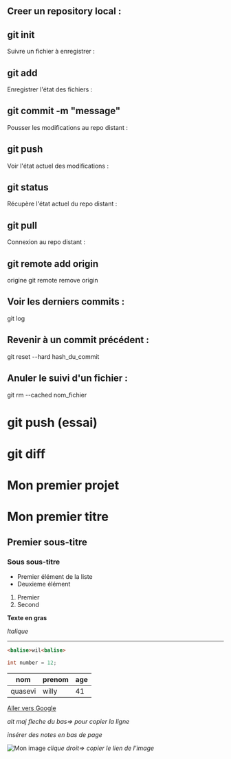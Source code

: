 ## Creer un repository local :

## git init
Suivre un fichier à enregistrer :

## git add
Enregistrer l'état des fichiers :

## git commit -m "message"
Pousser les modifications au repo distant :

## git push
Voir l'état actuel des modifications :

## git status
Récupère l'état actuel du repo distant :

## git pull
Connexion au repo distant :

## git remote add origin
 origine git remote remove origin

## Voir les derniers commits :
git log

## Revenir à un commit précédent :
git reset --hard hash_du_commit

## Anuler le suivi d'un fichier :
git rm --cached nom_fichier

# git push (essai)
# git diff
# Mon premier projet
# Mon premier titre
## Premier sous-titre
### Sous sous-titre
+ Premier élément de la liste
+ Deuxieme élément

1. Premier
2. Second

**Texte en gras**

*Italique*

---

```HTML
<balise>wil<balise>
```
```JAVA
int number = 12;
```
|nom|prenom|age
|---|------|---
|quasevi|willy|41

[Aller vers Google](http://google.com)

*alt maj fleche du bas=> pour copier la ligne*

*insérer des notes en bas de page*

![Mon image](https://img-19.ccm2.net/cI8qqj-finfDcmx6jMK6Vr-krEw=/1500x/smart/b829396acc244fd484c5ddcdcb2b08f3/ccmcms-commentcamarche/20494859.jpg)
*clique droit=> copier le lien de l'image*
